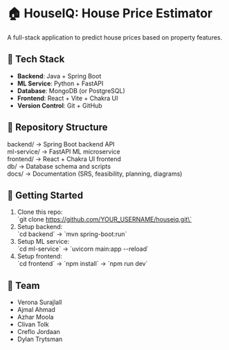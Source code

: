 # 🏠 HouseIQ: House Price Estimator

A full-stack application to predict house prices based on property features.

## 📌 Tech Stack
- **Backend**: Java + Spring Boot
- **ML Service**: Python + FastAPI
- **Database**: MongoDB (or PostgreSQL)
- **Frontend**: React + Vite + Chakra UI
- **Version Control**: Git + GitHub

## 📂 Repository Structure
backend/ → Spring Boot backend API  
ml-service/ → FastAPI ML microservice  
frontend/ → React + Chakra UI frontend  
db/ → Database schema and scripts  
docs/ → Documentation (SRS, feasibility, planning, diagrams)

## 🚀 Getting Started
1. Clone this repo:  
   \`git clone https://github.com/YOUR_USERNAME/houseiq.git\`
2. Setup backend:  
   \`cd backend\` → \`mvn spring-boot:run\`
3. Setup ML service:  
   \`cd ml-service\` → \`uvicorn main:app --reload\`
4. Setup frontend:  
   \`cd frontend\` → \`npm install\` → \`npm run dev\`

## 👥 Team
- Verona Surajlall
- Ajmal Ahmad
- Azhar Moola
- Clivan Tolk
- Creflo Jordaan
- Dylan Trytsman
